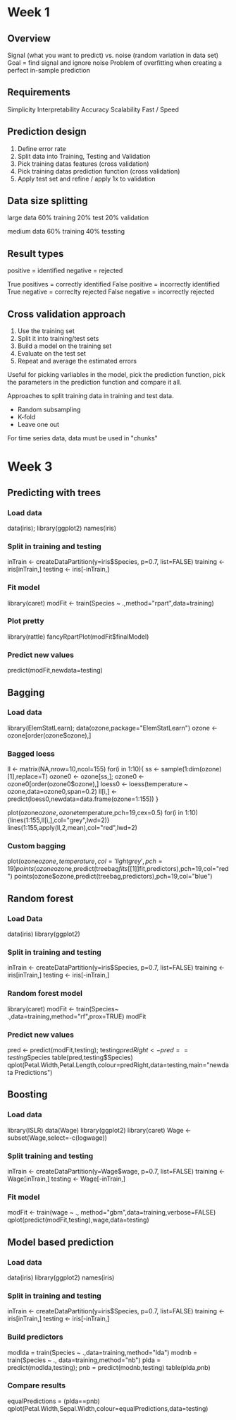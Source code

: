 # Week 1

## Overview

Signal (what you want to predict) vs. noise (random variation in data set)
Goal = find signal and ignore noise
Problem of overfitting when creating a perfect in-sample prediction

## Requirements

Simplicity
Interpretability
Accuracy
Scalability
Fast / Speed

## Prediction design

1. Define error rate
2. Split data into Training, Testing and Validation
3. Pick training datas features (cross validation)
4. Pick training datas prediction function (cross validation)
5. Apply test set and refine / apply 1x to validation

## Data size splitting

large data
60% training
20% test
20% validation

medium data
60% training
40% tessting

## Result types

positive = identified
negative = rejected

True positives = correctly identified
False positive = incorrectly identified
True negative = correclty rejected
False negative = incorrectly rejected

## Cross validation approach

1. Use the training set
2. Split it into training/test sets
3. Build a model on the training set
4. Evaluate on the test set
5. Repeat and average the estimated errors

Useful for picking varliables in the model, pick the prediction function, pick the parameters in the prediction function and compare it all.

Approaches to split training data in training and test data.

- Random subsampling
- K-fold
- Leave one out

For time series data, data must be used in "chunks"

# Week 3

## Predicting with trees

### Load data
data(iris); library(ggplot2)
names(iris)

### Split in training and testing
inTrain <- createDataPartition(y=iris$Species,
                              p=0.7, list=FALSE)
training <- iris[inTrain,]
testing <- iris[-inTrain,]

### Fit model
library(caret)
modFit <- train(Species ~ .,method="rpart",data=training)

### Plot pretty
library(rattle)
fancyRpartPlot(modFit$finalModel)

### Predict new values
predict(modFit,newdata=testing)

## Bagging

### Load data
library(ElemStatLearn); data(ozone,package="ElemStatLearn")
ozone <- ozone[order(ozone$ozone),]

### Bagged loess
ll <- matrix(NA,nrow=10,ncol=155)
for(i in 1:10){
  ss <- sample(1:dim(ozone)[1],replace=T)
  ozone0 <- ozone[ss,]; ozone0 <- ozone0[order(ozone0$ozone),]
  loess0 <- loess(temperature ~ ozone,data=ozone0,span=0.2)
  ll[i,] <- predict(loess0,newdata=data.frame(ozone=1:155))
}

plot(ozone$ozone,ozone$temperature,pch=19,cex=0.5)
for(i in 1:10){lines(1:155,ll[i,],col="grey",lwd=2)}
lines(1:155,apply(ll,2,mean),col="red",lwd=2)

### Custom bagging

plot(ozone$ozone,temperature,col='lightgrey',pch=19)
points(ozone$ozone,predict(treebag$fits[[1]]$fit,predictors),pch=19,col="red")
points(ozone$ozone,predict(treebag,predictors),pch=19,col="blue")

## Random forest

### Load Data
data(iris)
library(ggplot2)

### Split in training and testing
inTrain <- createDataPartition(y=iris$Species,
                              p=0.7, list=FALSE)
training <- iris[inTrain,]
testing <- iris[-inTrain,]

### Random forest model
library(caret)
modFit <- train(Species~ .,data=training,method="rf",prox=TRUE)
modFit

### Predict new values
pred <- predict(modFit,testing); testing$predRight <- pred==testing$Species
table(pred,testing$Species)
qplot(Petal.Width,Petal.Length,colour=predRight,data=testing,main="newdata Predictions")

## Boosting

### Load data
library(ISLR)
data(Wage)
library(ggplot2)
library(caret)
Wage <- subset(Wage,select=-c(logwage))

### Split training and testing
inTrain <- createDataPartition(y=Wage$wage,
                              p=0.7, list=FALSE)
training <- Wage[inTrain,]
testing <- Wage[-inTrain,]

### Fit model
modFit <- train(wage ~ ., method="gbm",data=training,verbose=FALSE)
qplot(predict(modFit,testing),wage,data=testing)

## Model based prediction

### Load data
data(iris)
library(ggplot2)
names(iris)

### Split in training and testing
inTrain <- createDataPartition(y=iris$Species,
                              p=0.7, list=FALSE)
training <- iris[inTrain,]
testing <- iris[-inTrain,]

### Build predictors
modlda = train(Species ~ .,data=training,method="lda")
modnb = train(Species ~ ., data=training,method="nb")
plda = predict(modlda,testing); pnb = predict(modnb,testing)
table(plda,pnb)

### Compare results
equalPredictions = (plda==pnb)
qplot(Petal.Width,Sepal.Width,colour=equalPredictions,data=testing)
